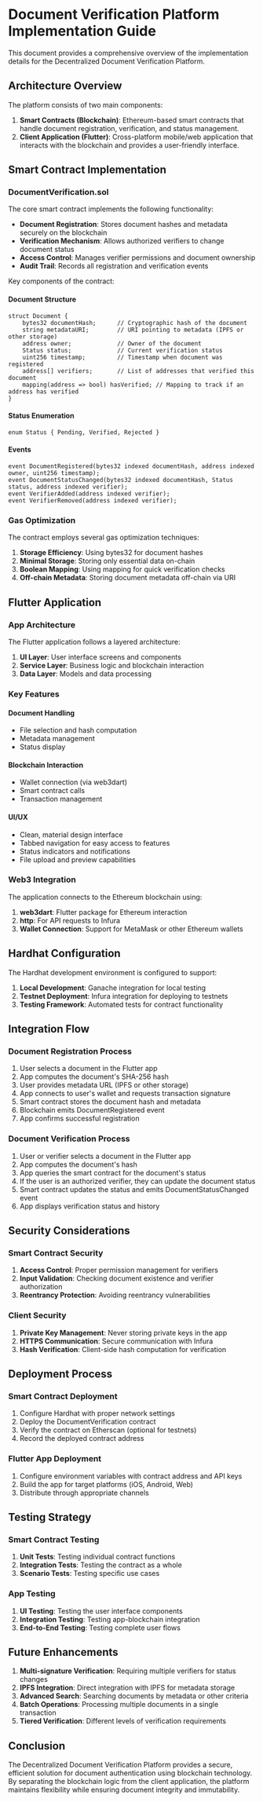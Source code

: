 # Document Verification Platform Implementation Guide

This document provides a comprehensive overview of the implementation details for the Decentralized Document Verification Platform.

## Architecture Overview

The platform consists of two main components:

1. **Smart Contracts (Blockchain)**: Ethereum-based smart contracts that handle document registration, verification, and status management.
2. **Client Application (Flutter)**: Cross-platform mobile/web application that interacts with the blockchain and provides a user-friendly interface.

## Smart Contract Implementation

### DocumentVerification.sol

The core smart contract implements the following functionality:

- **Document Registration**: Stores document hashes and metadata securely on the blockchain
- **Verification Mechanism**: Allows authorized verifiers to change document status
- **Access Control**: Manages verifier permissions and document ownership
- **Audit Trail**: Records all registration and verification events

Key components of the contract:

#### Document Structure
```solidity
struct Document {
    bytes32 documentHash;      // Cryptographic hash of the document
    string metadataURI;        // URI pointing to metadata (IPFS or other storage)
    address owner;             // Owner of the document
    Status status;             // Current verification status
    uint256 timestamp;         // Timestamp when document was registered
    address[] verifiers;       // List of addresses that verified this document
    mapping(address => bool) hasVerified; // Mapping to track if an address has verified
}
```

#### Status Enumeration
```solidity
enum Status { Pending, Verified, Rejected }
```

#### Events
```solidity
event DocumentRegistered(bytes32 indexed documentHash, address indexed owner, uint256 timestamp);
event DocumentStatusChanged(bytes32 indexed documentHash, Status status, address indexed verifier);
event VerifierAdded(address indexed verifier);
event VerifierRemoved(address indexed verifier);
```

### Gas Optimization

The contract employs several gas optimization techniques:

1. **Storage Efficiency**: Using bytes32 for document hashes
2. **Minimal Storage**: Storing only essential data on-chain
3. **Boolean Mapping**: Using mapping for quick verification checks
4. **Off-chain Metadata**: Storing document metadata off-chain via URI

## Flutter Application

### App Architecture

The Flutter application follows a layered architecture:

1. **UI Layer**: User interface screens and components
2. **Service Layer**: Business logic and blockchain interaction
3. **Data Layer**: Models and data processing

### Key Features

#### Document Handling
- File selection and hash computation
- Metadata management
- Status display

#### Blockchain Interaction
- Wallet connection (via web3dart)
- Smart contract calls
- Transaction management

#### UI/UX
- Clean, material design interface
- Tabbed navigation for easy access to features
- Status indicators and notifications
- File upload and preview capabilities

### Web3 Integration

The application connects to the Ethereum blockchain using:

1. **web3dart**: Flutter package for Ethereum interaction
2. **http**: For API requests to Infura
3. **Wallet Connection**: Support for MetaMask or other Ethereum wallets

## Hardhat Configuration

The Hardhat development environment is configured to support:

1. **Local Development**: Ganache integration for local testing
2. **Testnet Deployment**: Infura integration for deploying to testnets
3. **Testing Framework**: Automated tests for contract functionality

## Integration Flow

### Document Registration Process

1. User selects a document in the Flutter app
2. App computes the document's SHA-256 hash
3. User provides metadata URL (IPFS or other storage)
4. App connects to user's wallet and requests transaction signature
5. Smart contract stores the document hash and metadata
6. Blockchain emits DocumentRegistered event
7. App confirms successful registration

### Document Verification Process

1. User or verifier selects a document in the Flutter app
2. App computes the document's hash
3. App queries the smart contract for the document's status
4. If the user is an authorized verifier, they can update the document status
5. Smart contract updates the status and emits DocumentStatusChanged event
6. App displays verification status and history

## Security Considerations

### Smart Contract Security

1. **Access Control**: Proper permission management for verifiers
2. **Input Validation**: Checking document existence and verifier authorization
3. **Reentrancy Protection**: Avoiding reentrancy vulnerabilities

### Client Security

1. **Private Key Management**: Never storing private keys in the app
2. **HTTPS Communication**: Secure communication with Infura
3. **Hash Verification**: Client-side hash computation for verification

## Deployment Process

### Smart Contract Deployment

1. Configure Hardhat with proper network settings
2. Deploy the DocumentVerification contract
3. Verify the contract on Etherscan (optional for testnets)
4. Record the deployed contract address

### Flutter App Deployment

1. Configure environment variables with contract address and API keys
2. Build the app for target platforms (iOS, Android, Web)
3. Distribute through appropriate channels

## Testing Strategy

### Smart Contract Testing

1. **Unit Tests**: Testing individual contract functions
2. **Integration Tests**: Testing the contract as a whole
3. **Scenario Tests**: Testing specific use cases

### App Testing

1. **UI Testing**: Testing the user interface components
2. **Integration Testing**: Testing app-blockchain integration
3. **End-to-End Testing**: Testing complete user flows

## Future Enhancements

1. **Multi-signature Verification**: Requiring multiple verifiers for status changes
2. **IPFS Integration**: Direct integration with IPFS for metadata storage
3. **Advanced Search**: Searching documents by metadata or other criteria
4. **Batch Operations**: Processing multiple documents in a single transaction
5. **Tiered Verification**: Different levels of verification requirements

## Conclusion

The Decentralized Document Verification Platform provides a secure, efficient solution for document authentication using blockchain technology. By separating the blockchain logic from the client application, the platform maintains flexibility while ensuring document integrity and immutability. 
